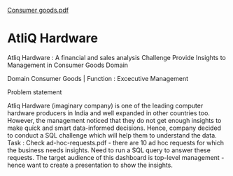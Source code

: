 [Consumer goods.pdf](https://github.com/ridhi0228/Ad-Hoc-Insights/files/12385239/Consumer.goods.pdf)
# AtliQ Hardware

Atliq Hardware : A financial and sales analysis
Challenge
Provide Insights to Management in Consumer Goods Domain

Domain
Consumer Goods | Function : Excecutive Management

Problem statement

Atliq Hardware (imaginary company) is one of the leading computer hardware producers in India and well expanded in other countries too.
However, the management noticed that they do not get enough insights to make quick and smart data-informed decisions.
Hence, company decided to conduct a SQL challenge which will help them to understand the data.
Task :
Check ad-hoc-requests.pdf - there are 10 ad hoc requests for which the business needs insights.
Need to run a SQL query to answer these requests.
The target audience of this dashboard is top-level management - hence want to create a presentation to show the insights.



